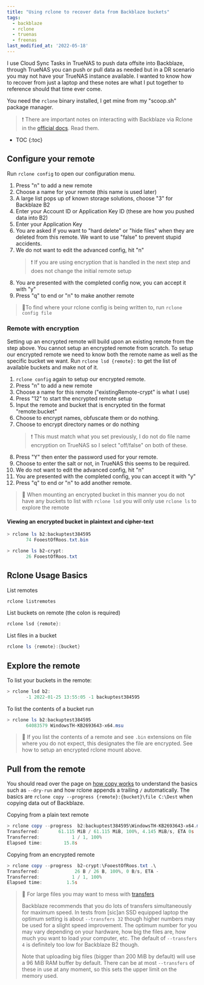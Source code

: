 ```yaml
---
title: "Using rclone to recover data from Backblaze buckets"
tags:
  - backblaze
  - rclone
  - truenas
  - freenas
last_modified_at: '2022-05-18'
---
```

I use Cloud Sync Tasks in TrueNAS to push data offsite into Backblaze, through TrueNAS you can push or pull data as needed but in a DR scenario you may not have your TrueNAS instance available. I wanted to know how to recover from just a laptop and these notes are what I put together to reference should that time ever come.

You need the `rclone` binary installed, I get mine from my "scoop.sh" package manager. 

> ❗ There are important notes on interacting with Backblaze via Rclone in the [official docs](https://rclone.org/b2/). Read them.

* TOC 
{:toc}

## Configure your remote
Run `rclone config` to open our configuration menu.

1. Press "n" to add a new remote
2. Choose a name for your remote (this name is used later)
3. A large list pops up of known storage solutions, choose "3" for Backblaze B2
4. Enter your Account ID or Application Key ID (these are how you pushed data into B2)
5. Enter your Application Key 
6. You are asked if you want to "hard delete" or "hide files" when they are deleted from this remote. We want to use "false" to prevent stupid accidents.
7. We do not want to edit the advanced config, hit "n"
    > ❗ If you are using encryption that is handled in the next step and does not change the initial remote setup
8. You are presented with the completed config now, you can accept it with "y"
9. Press "q" to end or "n" to make another remote

> 📝To find where your rclone config is being written to, run `rclone config file`

### Remote with encryption
Setting up an encrypted remote will build upon an existing remote from the step above. You cannot setup an encrypted remote from scratch. To setup our encrypted remote we need to know both the remote name as well as the specific bucket we want. Run `rclone lsd {remote}:` to get the list of available buckets and make not of it.

1. `rclone config` again to setup our encrypted remote.
2. Press "n" to add a new remote
3. Choose a name for this remote ("existingRemote-crypt" is what I use)
4. Press "12" to start the encrypted remote setup
5. Input the remote and bucket that is encrypted tin the format "remote:bucket"
6. Choose to encrypt names, obfuscate them or do nothing. 
7. Choose to encrypt directory names or do nothing
    > ❗ This must match what you set previously, I do not do file name encryption on TrueNAS so I select "off/false" on both of these.
8. Press "Y" then enter the password used for your remote.
9. Choose to enter the salt or not, in TrueNAS this seems to be required.
10. We do not want to edit the advanced config, hit "n"
11. You are presented with the completed config, you can accept it with "y"
12. Press "q" to end or "n" to add another remote.

> 📝 When mounting an encrypted bucket in this manner you do not have any buckets to list with `rclone lsd` you will only use `rclone ls` to explore the remote

#### Viewing an encrypted bucket in plaintext and cipher-text
```powershell
> rclone ls b2:backuptest384595
       74 FooestOfRoos.txt.bin
```

```powershell
> rclone ls b2-crypt:
       26 FooestOfRoos.txt
```

## Rclone Usage Basics
List remotes
```powershell
rclone listremotes
```

List buckets on remote (the colon is required)
```powershell
rclone lsd {remote}:
```

List files in a bucket
```powershell
rclone ls {remote}:{bucket}
```

## Explore the remote
To list your buckets in the remote:
```powershell
> rclone lsd b2:
       -1 2022-01-25 13:55:05 -1 backuptest384595
```

To list the contents of a bucket run 
```powershell
> rclone ls b2:backuptest384595
       64083579 WindowsTH-KB2693643-x64.msu
```

> 📝 If you list the contents of a remote and see `.bin` extensions on file where you do not expect, this designates the file are encrypted. See how to setup an encrypted rclone mount above.

## Pull from the remote
You should read over the page on [how copy works](https://rclone.org/commands/rclone_copy/) to understand the basics such as `--dry-run` and how rclone appends a trailing `/` automatically. The basics are `rclone copy --progress {remote}:{bucket}\file C:\Dest` when copying data out of Backblaze.

Copying from a plain text remote
```powershell
> rclone copy --progress  b2:backuptest384595\WindowsTH-KB2693643-x64.msu ./
Transferred:       61.115 MiB / 61.115 MiB, 100%, 4.145 MiB/s, ETA 0s
Transferred:            1 / 1, 100%
Elapsed time:        15.8s
```

Copying from an encrypted remote
```powershell
> rclone copy --progress  b2-crypt:\FooestOfRoos.txt .\
Transferred:             26 B / 26 B, 100%, 0 B/s, ETA -
Transferred:            1 / 1, 100%
Elapsed time:         1.5s
```

> 📝 For large files you may want to mess with [transfers](https://rclone.org/b2/#transfers)
> 
> Backblaze recommends that you do lots of transfers simultaneously for maximum speed. In tests from [sic]an SSD equipped laptop the optimum setting is about `--transfers 32` though higher numbers may be used for a slight speed improvement. The optimum number for you may vary depending on your hardware, how big the files are, how much you want to load your computer, etc. The default of `--transfers 4` is definitely too low for Backblaze B2 though.
> 
> Note that uploading big files (bigger than 200 MiB by default) will use a 96 MiB RAM buffer by default. There can be at most `--transfers` of these in use at any moment, so this sets the upper limit on the memory used.
